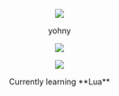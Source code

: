 <p align="center">  
<img src="https://media.discordapp.net/attachments/813341662545313832/813343404507267092/pokemon_pixel.gif">
</p>
<p align="center">
    yohny
<p align="center">  
<img src="https://komarev.com/ghpvc/?username=devyohny&color=grey">
</p>
    <p align="center">
  <img src="https://discord.c99.nl/widget/theme-4/838150992310435851.png" />
</p>
<p align="center">
Currently learning **Lua**
<p align="center">
